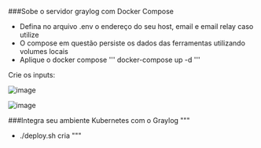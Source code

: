 
###Sobe o servidor graylog com Docker Compose
 - Defina no arquivo .env o endereço do seu host, email e email relay caso utilize
 - O compose em questão persiste os dados das ferramentas utilizando volumes locais
 - Aplique o docker compose
 '''
 docker-compose up -d
 '''
 
 Crie os inputs:
 
![image](https://user-images.githubusercontent.com/25855270/165804008-b239427e-5a96-489e-b240-9bb3483632d1.png)

![image](https://user-images.githubusercontent.com/25855270/165804040-1e2b2ec4-b20a-481b-b5de-1bc9e4fe3749.png)

 
###Integra seu ambiente Kubernetes com o Graylog
"""
 - ./deploy.sh cria <graylog> <port>
"""

                              
